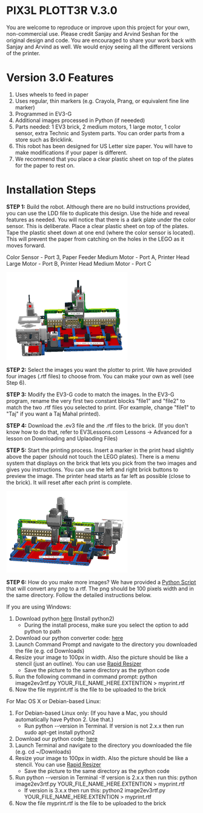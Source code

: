 # PIX3L PLOTT3R V.3.0

You are welcome to reproduce or improve upon this project for your own, non-commercial use.  Please credit Sanjay and Arvind Seshan for the original design and code. You are encouraged to share your work back with Sanjay and Arvind as well. We would enjoy seeing all the different versions of the printer.

# Version 3.0 Features
1. Uses wheels to feed in paper
2. Uses regular, thin markers (e.g. Crayola, Prang, or equivalent fine line marker)
3. Programmed in EV3-G
4. Additional images processed in Python (if neeeded)
5. Parts needed: 1 EV3 brick, 2 medium motors, 1 large motor, 1 color sensor, extra Technic and System parts. You can order parts from a store such as Bricklink.
6. This robot has been designed for US Letter size paper. You will have to make modifications if your paper is different.
7. We recommend that you place a clear plastic sheet on top of the plates for the paper to rest on. 

# Installation Steps

**STEP 1:** Build the robot. Although there are no build instructions provided, you can use the LDD file to duplicate this design. Use the hide and reveal features as needed. You will notice that there is a dark plate under the color sensor. This is deliberate. Place a clear plastic sheet on top of the plates. Tape the plastic sheet down at one end (where the color sensor is located). This will prevent the paper from catching on the holes in the LEGO as it moves forward.

Color Sensor - Port 3, Paper Feeder Medium Motor - Port A, Printer Head Large Motor - Port B, Printer Head Medium Motor - Port C
 
![picture](PP3Front.png)

**STEP 2:** Select the images you want the plotter to print. We have provided four images (.rtf files) to choose from. You can make your own as well (see Step 6). 

**STEP 3:** Modify the EV3-G code to match the images. In the EV3-G program, rename the very first two constant blocks "file1" and "file2" to match the two .rtf files you selected to print. (For example, change "file1" to "Taj" if you want a Taj Mahal printed).

**STEP 4:** Download the .ev3 file and the .rtf files to the brick. (If you don't know how to do that, refer to EV3Lessons.com Lessons -> Advanced for a lesson on Downloading and Uplaoding Files)

**STEP 5:** Start the printing process. Insert a marker in the print head slightly above the paper (should not touch the LEGO plates). There is a menu system that displays on the brick that lets you pick from the two images and gives you instructions. You can use the left and right brick buttons to preview the image. The printer head starts as far left as possible (close to the brick). It will reset after each print is complete.

![picture](PP3Back.png)

**STEP 6:** How do you make more images? We have provided a <a href="https://github.com/seshanbrothers/projects/blob/master/PIX3LPLOTT3R/image2ev3rtf.py">Python Script</a>  that will convert any png to a rtf. The png should be 100 pixels width and in the same directory. Follow the detailed instructions below.

If you are using Windows:

1) Download python <a href="https://www.python.org/downloads/windows/">here</a> (Install python2)
	- During the install process, make sure you select the option to add python to path
2) Download our python converter code: <a href=
"https://github.com/seshanbrothers/projects/blob/master/PIX3LPLOTT3R/image2ev3rtf.py">here</a>
3) Launch Command Prompt and navigate to the directory you downloaded the file (e.g. cd Downloads\)
4) Resize your image to 100px in width. Also the picture should be like a stencil (just an outline). You can use <a href="https://online.rapidresizer.com/photograph-to-pattern.php">Rapid Resizer</a>
	- Save the picture to the same directory as the python code
5) Run the following command in command prompt: python image2ev3rtf.py YOUR_FILE_NAME_HERE.EXTENTION > myprint.rtf
6) Now the file myprint.rtf is the file to be uploaded to the brick

For Mac OS X or Debian-based Linux:

1) For Debian-based Linux only:  (If you have a Mac, you should automatically have Python 2. Use that.)
	- Run python --version in Terminal. If version is not 2.x.x then run sudo apt-get install python2
2) Download our python code: <a href="https://github.com/seshanbrothers/projects/blob/master/PIX3LPLOTT3R/image2ev3rtf.py">here</a>
3) Launch Terminal and navigate to the directory you downloaded the file (e.g. cd ~/Downloads)
4) Resize your image to 100px in width. Also the picture should be like a stencil. You can use <a href="https://online.rapidresizer.com/photograph-to-pattern.php">Rapid Resizer</a>
	- Save the picture to the same directory as the python code
5) Run python --version in Terminal
	-If version is 2.x.x then run this: python image2ev3rtf.py YOUR_FILE_NAME_HERE.EXTENTION > myprint.rtf
	- If version is 3.x.x then run this: python2 image2ev3rtf.py YOUR_FILE_NAME_HERE.EXTENTION > myprint.rtf
6) Now the file myprint.rtf is the file to be uploaded to the brick
